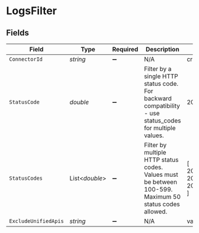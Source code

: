 # LogsFilter


## Fields

| Field                                                                                                   | Type                                                                                                    | Required                                                                                                | Description                                                                                             | Example                                                                                                 |
| ------------------------------------------------------------------------------------------------------- | ------------------------------------------------------------------------------------------------------- | ------------------------------------------------------------------------------------------------------- | ------------------------------------------------------------------------------------------------------- | ------------------------------------------------------------------------------------------------------- |
| `ConnectorId`                                                                                           | *string*                                                                                                | :heavy_minus_sign:                                                                                      | N/A                                                                                                     | crm+salesforce                                                                                          |
| `StatusCode`                                                                                            | *double*                                                                                                | :heavy_minus_sign:                                                                                      | Filter by a single HTTP status code. For backward compatibility - use status_codes for multiple values. | 201                                                                                                     |
| `StatusCodes`                                                                                           | List<*double*>                                                                                          | :heavy_minus_sign:                                                                                      | Filter by multiple HTTP status codes. Values must be between 100-599. Maximum 50 status codes allowed.  | [<br/>200,<br/>201,<br/>204<br/>]                                                                       |
| `ExcludeUnifiedApis`                                                                                    | *string*                                                                                                | :heavy_minus_sign:                                                                                      | N/A                                                                                                     | vault,proxy                                                                                             |